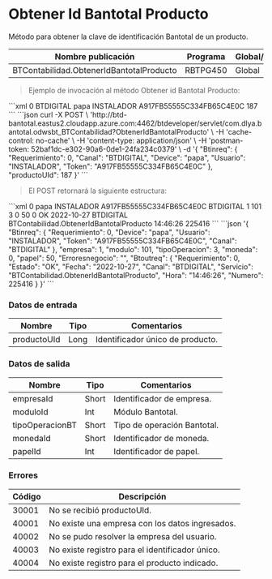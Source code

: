 # Obtener Id Bantotal Producto 

Método para obtener la clave de identificación Bantotal de un producto. 

Nombre publicación | Programa | Global/País 
--------- | ----------- | ----------- 
BTContabilidad.ObtenerIdBantotalProducto | RBTPG450 | Global 

> Ejemplo de invocación al método Obtener id Bantotal Producto: 

<code-group> 
<code-block title="XML" active> 
```xml 
<soapenv:Envelope xmlns:soapenv="http://schemas.xmlsoap.org/soap/envelope/" xmlns:bts="http://uy.com.dlya.bantotal/BTSOA/"> 
   <soapenv:Header/> 
   <soapenv:Body> 
      <bts:BTContabilidad.ObtenerIdBantotalProducto> 
         <bts:Btinreq> 
            <bts:Requerimiento>0</bts:Requerimiento> 
            <bts:Canal>BTDIGITAL</bts:Canal> 
            <bts:Device>papa</bts:Device> 
            <bts:Usuario>INSTALADOR</bts:Usuario> 
            <bts:Token>A917FB55555C334FB65C4E0C</bts:Token> 
         </bts:Btinreq> 
         <bts:productoUId>187</bts:productoUId> 
      </bts:BTContabilidad.ObtenerIdBantotalProducto> 
   </soapenv:Body> 
</soapenv:Envelope> 
``` 
</code-block> 

<code-block title="JSON"> 
```json 
curl -X POST \ 
  'http://btd-bantotal.eastus2.cloudapp.azure.com:4462/btdeveloper/servlet/com.dlya.bantotal.odwsbt_BTContabilidad?ObtenerIdBantotalProducto' \ 
  -H 'cache-control: no-cache' \ 
  -H 'content-type: application/json' \ 
  -H 'postman-token: 52baf1dc-e302-90a6-0de1-24fa234c0379' \ 
  -d '{ 
	"Btinreq": { 
          "Requerimiento": 0, 
          "Canal": "BTDIGITAL", 
          "Device": "papa", 
          "Usuario": "INSTALADOR", 
          "Token": "A917FB55555C334FB65C4E0C" 
        }, 
        "productoUId": 187 
      }' 
``` 
</code-block> 
</code-group> 

> El POST retornará la siguiente estructura: 

<code-group> 
<code-block title="XML" active> 
```xml 
<SOAP-ENV:Envelope xmlns:SOAP-ENV="http://schemas.xmlsoap.org/soap/envelope/" xmlns:xsd="http://www.w3.org/2001/XMLSchema" xmlns:SOAP-ENC="http://schemas.xmlsoap.org/soap/encoding/" xmlns:xsi="http://www.w3.org/2001/XMLSchema-instance"> 
   <SOAP-ENV:Body> 
      <BTContabilidad.ObtenerIdBantotalProductoResponse xmlns="http://uy.com.dlya.bantotal/BTSOA/"> 
         <Btinreq> 
            <Requerimiento>0</Requerimiento> 
            <Device>papa</Device> 
            <Usuario>INSTALADOR</Usuario> 
            <Token>A917FB55555C334FB65C4E0C</Token> 
            <Canal>BTDIGITAL</Canal> 
         </Btinreq> 
         <empresa>1</empresa> 
         <modulo>101</modulo> 
         <tipoOperacion>3</tipoOperacion> 
         <moneda>0</moneda> 
         <papel>50</papel> 
         <Erroresnegocio></Erroresnegocio> 
         <Btoutreq> 
            <Requerimiento>0</Requerimiento> 
            <Estado>OK</Estado> 
            <Fecha>2022-10-27</Fecha> 
            <Canal>BTDIGITAL</Canal> 
            <Servicio>BTContabilidad.ObtenerIdBantotalProducto</Servicio> 
            <Hora>14:46:26</Hora> 
            <Numero>225416</Numero> 
         </Btoutreq> 
      </BTContabilidad.ObtenerIdBantotalProductoResponse> 
   </SOAP-ENV:Body> 
</SOAP-ENV:Envelope> 
``` 
</code-block> 

<code-block title="JSON"> 
```json 
'{ 
        "Btinreq": { 
          "Requerimiento": 0, 
          "Device": "papa", 
          "Usuario": "INSTALADOR", 
          "Token": "A917FB55555C334FB65C4E0C", 
          "Canal": "BTDIGITAL" 
        }, 
        "empresa": 1, 
        "modulo": 101, 
        "tipoOperacion": 3, 
        "moneda": 0, 
        "papel": 50, 
        "Erroresnegocio": "", 
        "Btoutreq": { 
          "Requerimiento": 0, 
          "Estado": "OK", 
          "Fecha": "2022-10-27", 
          "Canal": "BTDIGITAL", 
          "Servicio": "BTContabilidad.ObtenerIdBantotalProducto", 
          "Hora": "14:46:26", 
          "Numero": 225416 
        } 
      }' 
``` 
</code-block> 
</code-group>  

### Datos de entrada 

Nombre | Tipo | Comentarios 
--------- | ----------- | ----------- 
productoUId | Long | Identificador único de producto. 

### Datos de salida 

Nombre | Tipo | Comentarios 
--------- | ----------- | ----------- 
empresaId | Short | Identificador de empresa. 
moduloId | Int | Módulo Bantotal. 
tipoOperacionBT | Short | Tipo de operación Bantotal. 
monedaId | Short | Identificador de moneda. 
papelId | Int | Identificador de papel. 


### Errores 

Código | Descripción 
--------- | ----------- 
30001 | No se recibió productoUId. 
40001 | No existe una empresa con los datos ingresados. 
40002 | No se pudo resolver la empresa del usuario. 
40003 | No existe registro para el identificador único. 
40004 | No existe registro para el producto indicado. 

 
